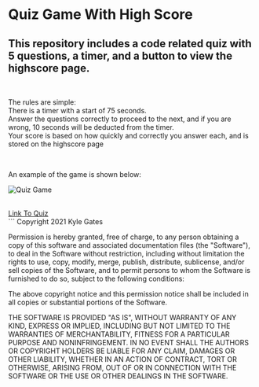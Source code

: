 <h1>Quiz Game With High Score</h1>

<h2>This repository includes a code related quiz with 5 questions, a timer, and a button to view the highscore page.</h2>
<br>

<p>The rules are simple:<br> 
There is a timer with a start of 75 seconds.<br> 
Answer the questions correctly to proceed to the next, and if you are wrong, 10 seconds will be deducted from the timer.<br> 
Your score is based on how quickly and correctly you answer each, and is stored on the highscore page</p>

<br>

<p>An example of the game is shown below:<p>

![Quiz Game](https://user-images.githubusercontent.com/70537665/101086837-4aa20300-3566-11eb-9730-21369edd641f.gif)


<br>
<a href="https://al0harussia.github.io/Quiz-Game-With-High-Score/">Link To Quiz</a>

<br>
```
Copyright 2021 Kyle Gates

Permission is hereby granted, free of charge, to any person obtaining a copy of this software and associated documentation files (the "Software"), to deal in the Software without restriction, including without limitation the rights to use, copy, modify, merge, publish, distribute, sublicense, and/or sell copies of the Software, and to permit persons to whom the Software is furnished to do so, subject to the following conditions:

The above copyright notice and this permission notice shall be included in all copies or substantial portions of the Software.

THE SOFTWARE IS PROVIDED "AS IS", WITHOUT WARRANTY OF ANY KIND, EXPRESS OR IMPLIED, INCLUDING BUT NOT LIMITED TO THE WARRANTIES OF MERCHANTABILITY, FITNESS FOR A PARTICULAR PURPOSE AND NONINFRINGEMENT. IN NO EVENT SHALL THE AUTHORS OR COPYRIGHT HOLDERS BE LIABLE FOR ANY CLAIM, DAMAGES OR OTHER LIABILITY, WHETHER IN AN ACTION OF CONTRACT, TORT OR OTHERWISE, ARISING FROM, OUT OF OR IN CONNECTION WITH THE SOFTWARE OR THE USE OR OTHER DEALINGS IN THE SOFTWARE.
